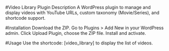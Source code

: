 #Video Library Plugin
Description
A WordPress plugin to manage and display videos with YouTube URLs, custom taxonomy (Movie/Series), and shortcode support.

#Installation
Download the ZIP.
Go to Plugins > Add New in your WordPress admin.
Click Upload Plugin, choose the ZIP file.
Install and activate.

#Usage
Use the shortcode: [video_library] to display the list of videos.

